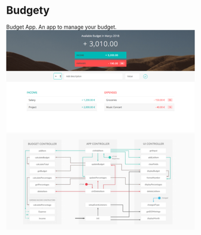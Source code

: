 # Budgety
Budget App. An app to manage your budget.
![alt text](preview.png "App Preview")
![alt-text](Architecture.png "Application architecture")
